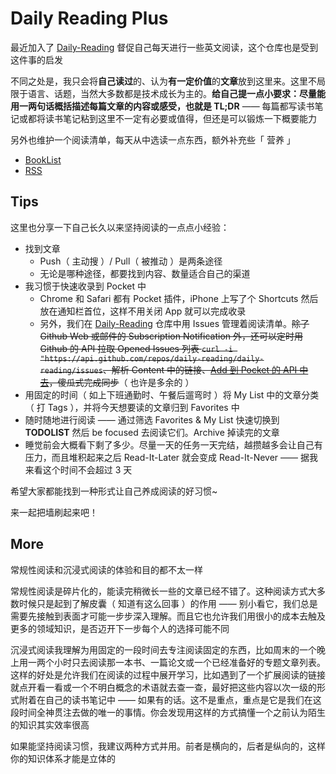 # Daily Reading Plus

最近加入了 [Daily-Reading](https://github.com/highestop/Daily-Reading) 督促自己每天进行一些英文阅读，这个仓库也是受到这件事的启发

不同之处是，我只会将**自己读过**的、认为**有一定价值**的**文章**放到这里来。这里不局限于语言、话题，当然大多数都是技术成长为主的。**给自己提一点小要求：尽量能用一两句话概括描述每篇文章的内容或感受，也就是 TL;DR**  —— 每篇都写读书笔记或都将读书笔记粘到这里不一定有必要或值得，但还是可以锻炼一下概要能力

另外也维护一个阅读清单，每天从中选读一点东西，额外补充些「 营养 」

- [BookList](./booklist.md)
- [RSS](./rss.md)

## Tips

这里也分享一下自己长久以来坚持阅读的一点点小经验：

- 找到文章
    - Push（ 主动搜 ）/ Pull（ 被推动 ）是两条途径
    - 无论是哪种途径，都要找到内容、数量适合自己的渠道
- 我习惯于快速收录到 Pocket 中
    - Chrome 和 Safari 都有 Pocket 插件，iPhone 上写了个 Shortcuts 然后放在通知栏首位，这样不用关闭 App 就可以完成收录
    - 另外，我们在 [Daily-Reading](https://github.com/highestop/Daily-Reading) 仓库中用 Issues 管理着阅读清单。~~除了 Github Web 或邮件的 Subscription Notification 外，还可以定时用 Github 的 API 拉取 Opened Issues 列表 `curl -i "https://api.github.com/repos/daily-reading/daily-reading/issues`、解析 Content 中的链接、[Add 到 Pocket 的 API 中去](https://getpocket.com/developer/docs/v3/add)，傻瓜式完成同步~~（ 也许是多余的 ）
- 用固定的时间（ 如上下班通勤时、午餐后遛弯时 ）将 My List 中的文章分类（ 打 Tags ），并将今天想要读的文章归到 Favorites 中
- 随时随地进行阅读 —— 通过筛选 Favorites & My List 快速切换到 **TODOLIST** 然后 be focused 去阅读它们。Archive 掉读完的文章
- 睡觉前会大概看下剩了多少。尽量一天的任务一天完结，越攒越多会让自己有压力，而且堆积起来之后 Read-It-Later 就会变成 Read-It-Never —— 据我来看这个时间不会超过 3 天

希望大家都能找到一种形式让自己养成阅读的好习惯~

来一起把墙刷起来吧！

## More

常规性阅读和沉浸式阅读的体验和目的都不太一样

常规性阅读是碎片化的，能读完稍微长一些的文章已经不错了。这种阅读方式大多数时候只是起到了解皮囊（ 知道有这么回事 ）的作用 —— 别小看它，我们总是需要先接触到表面才可能一步步深入理解。而且它也允许我们用很小的成本去触及更多的领域知识，是否迈开下一步每个人的选择可能不同

沉浸式阅读我理解为用固定的一段时间去专注阅读固定的东西，比如周末的一个晚上用一两个小时只去阅读那一本书、一篇论文或一个已经准备好的专题文章列表。这样的好处是允许我们在阅读的过程中展开学习，比如遇到了一个扩展阅读的链接就点开看一看或一个不明白概念的术语就去查一查，最好把这些内容以次一级的形式附着在自己的读书笔记中 —— 如果有的话。这不是重点，重点是它是我们在这段时间全神贯注去做的唯一的事情。你会发现用这样的方式搞懂一个之前认为陌生的知识其实效率很高

如果能坚持阅读习惯，我建议两种方式并用。前者是横向的，后者是纵向的，这样你的知识体系才能是立体的

